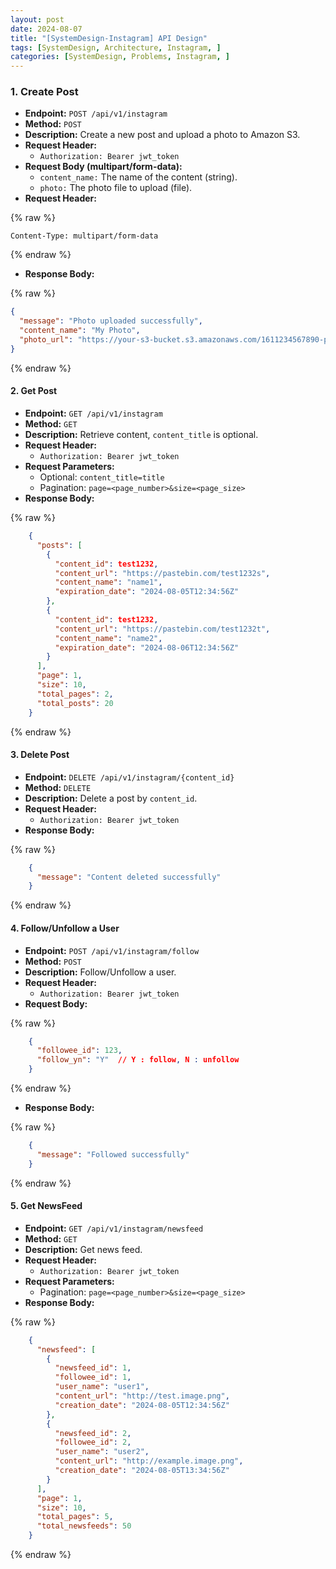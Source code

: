 ```yaml
---
layout: post
date: 2024-08-07
title: "[SystemDesign-Instagram] API Design"
tags: [SystemDesign, Architecture, Instagram, ]
categories: [SystemDesign, Problems, Instagram, ]
---
```



### 1. Create Post

- **Endpoint:** `POST /api/v1/instagram`
- **Method:** `POST`
- **Description:** Create a new post and upload a photo to Amazon S3.
- **Request Header:**
	- `Authorization: Bearer jwt_token`
- **Request Body (multipart/form-data):**
	- `content_name:` The name of the content (string).
	- `photo:` The photo file to upload (file).
- **Request Header:**


{% raw %}
```text
Content-Type: multipart/form-data
```
{% endraw %}


- **Response Body:**


{% raw %}
```json
{
  "message": "Photo uploaded successfully",
  "content_name": "My Photo",
  "photo_url": "https://your-s3-bucket.s3.amazonaws.com/1611234567890-photo.png"
}
```
{% endraw %}



#### 2. Get Post

- **Endpoint:** `GET /api/v1/instagram`
- **Method:** `GET`
- **Description:** Retrieve content, `content_title` is optional.
- **Request Header:**
	- `Authorization: Bearer jwt_token`
- **Request Parameters:**
	- Optional: `content_title=title`
	- Pagination: `page=<page_number>&size=<page_size>`
- **Response Body:**

	
{% raw %}
```json
	{
	  "posts": [
	    {
	      "content_id": test1232,
	      "content_url": "https://pastebin.com/test1232s",
	      "content_name": "name1",
	      "expiration_date": "2024-08-05T12:34:56Z"
	    },
	    {
	      "content_id": test1232,
	      "content_url": "https://pastebin.com/test1232t",
	      "content_name": "name2",
	      "expiration_date": "2024-08-06T12:34:56Z"
	    }
	  ],
	  "page": 1,
	  "size": 10,
	  "total_pages": 2,
	  "total_posts": 20
	}
```
{% endraw %}



#### 3. Delete Post

- **Endpoint:** `DELETE /api/v1/instagram/{content_id}`
- **Method:** `DELETE`
- **Description:** Delete a post by `content_id`.
- **Request Header:**
	- `Authorization: Bearer jwt_token`
- **Response Body:**

	
{% raw %}
```json
	{
	  "message": "Content deleted successfully"
	}
```
{% endraw %}



#### 4. Follow/Unfollow a User

- **Endpoint:** `POST /api/v1/instagram/follow`
- **Method:** `POST`
- **Description:** Follow/Unfollow a user.
- **Request Header:**
	- `Authorization: Bearer jwt_token`
- **Request Body:**

	
{% raw %}
```json
	{
	  "followee_id": 123,
	  "follow_yn": "Y"  // Y : follow, N : unfollow
	}
```
{% endraw %}


- **Response Body:**

	
{% raw %}
```json
	{
	  "message": "Followed successfully"
	}
```
{% endraw %}



#### 5. Get NewsFeed

- **Endpoint:** `GET /api/v1/instagram/newsfeed`
- **Method:** `GET`
- **Description:** Get news feed.
- **Request Header:**
	- `Authorization: Bearer jwt_token`
- **Request Parameters:**
	- Pagination: `page=<page_number>&size=<page_size>`
- **Response Body:**

	
{% raw %}
```json
	{
	  "newsfeed": [
	    {
	      "newsfeed_id": 1,
	      "followee_id": 1,
	      "user_name": "user1",
	      "content_url": "http://test.image.png",
	      "creation_date": "2024-08-05T12:34:56Z"
	    },
	    {
	      "newsfeed_id": 2,
	      "followee_id": 2,
	      "user_name": "user2",
	      "content_url": "http://example.image.png",
	      "creation_date": "2024-08-05T13:34:56Z"
	    }
	  ],
	  "page": 1,
	  "size": 10,
	  "total_pages": 5,
	  "total_newsfeeds": 50
	}
```
{% endraw %}


